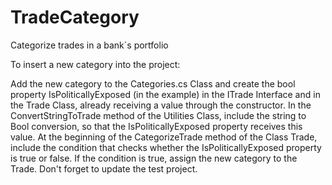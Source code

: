 # TradeCategory
Categorize trades in a bank´s portfolio

To insert a new category into the project:

Add the new category to the Categories.cs Class and create the bool property IsPoliticallyExposed (in the example) in the ITrade Interface and in the Trade Class, already receiving a value through the constructor.
In the ConvertStringToTrade method of the Utilities Class, include the string to Bool conversion, so that the IsPoliticallyExposed property receives this value.
At the beginning of the CategorizeTrade method of the Class Trade, include the condition that checks whether the IsPoliticallyExposed property is true or false.
If the condition is true, assign the new category to the Trade. Don't forget to update the test project.
